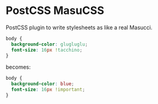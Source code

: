 # PostCSS MasuCSS

PostCSS plugin to write stylesheets as like a real Masucci.

```css
body {
  background-color: glugluglu;
  font-size: 16px !tacchino;
}
```

becomes:

```css
body {
  background-color: blue;
  font-size: 16px !important;
}
```
